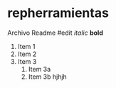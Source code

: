 # repherramientas
Archivo Readme
#edit
*italic*
__bold__
1. Item 1
1. Item 2
1. Item 3
   1. Item 3a
   1. Item 3b
hjhjh